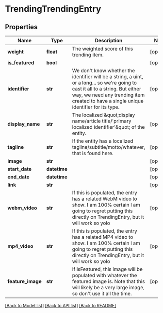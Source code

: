 # TrendingTrendingEntry

## Properties
Name | Type | Description | Notes
------------ | ------------- | ------------- | -------------
**weight** | **float** | The weighted score of this trending item. | [optional] 
**is_featured** | **bool** |  | [optional] 
**identifier** | **str** | We don&#39;t know whether the identifier will be a string, a uint, or a long... so we&#39;re going to cast it all to a string.  But either way, we need any trending item created to have a single unique identifier for its type. | [optional] 
**display_name** | **str** | The localized \&quot;display name/article title/&#39;primary localized identifier&#39;\&quot; of the entity. | [optional] 
**tagline** | **str** | If the entity has a localized tagline/subtitle/motto/whatever, that is found here. | [optional] 
**image** | **str** |  | [optional] 
**start_date** | **datetime** |  | [optional] 
**end_date** | **datetime** |  | [optional] 
**link** | **str** |  | [optional] 
**webm_video** | **str** | If this is populated, the entry has a related WebM video to show.  I am 100% certain I am going to regret putting this directly on TrendingEntry,  but it will work so yolo | [optional] 
**mp4_video** | **str** | If this is populated, the entry has a related MP4 video to show.  I am 100% certain I am going to regret putting this directly on TrendingEntry,  but it will work so yolo | [optional] 
**feature_image** | **str** | If isFeatured, this image will be populated with whatever the featured image is.  Note that this will likely be a very large image, so don&#39;t use it all the time. | [optional] 

[[Back to Model list]](../README.md#documentation-for-models) [[Back to API list]](../README.md#documentation-for-api-endpoints) [[Back to README]](../README.md)


